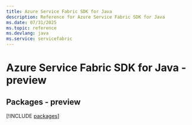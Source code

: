 ```yaml
---
title: Azure Service Fabric SDK for Java
description: Reference for Azure Service Fabric SDK for Java
ms.date: 07/31/2025
ms.topic: reference
ms.devlang: java
ms.service: servicefabric
---
```

# Azure Service Fabric SDK for Java - preview
## Packages - preview
[!INCLUDE [packages](service-fabric-index.md)]